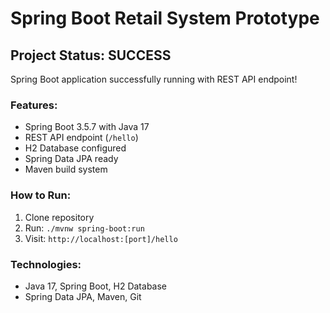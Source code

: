 # Spring Boot Retail System Prototype

## Project Status: SUCCESS
Spring Boot application successfully running with REST API endpoint!

### Features:
- Spring Boot 3.5.7 with Java 17
-  REST API endpoint (`/hello`)
- H2 Database configured
- Spring Data JPA ready
- Maven build system

### How to Run:
1. Clone repository
2. Run: `./mvnw spring-boot:run`
3. Visit: `http://localhost:[port]/hello`

### Technologies:
- Java 17, Spring Boot, H2 Database
- Spring Data JPA, Maven, Git
